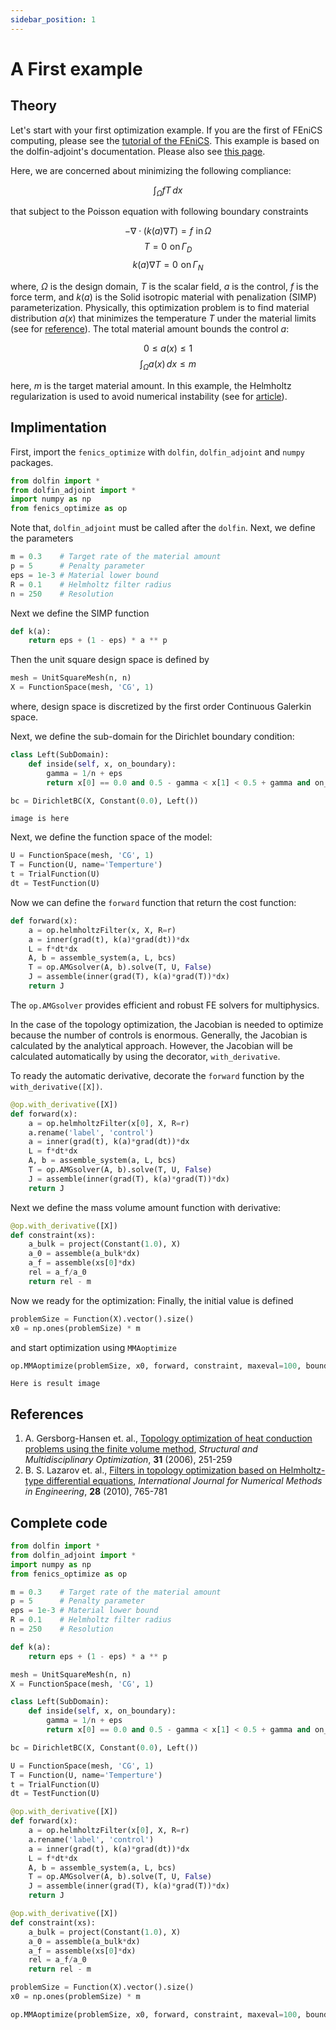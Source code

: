 ```yaml
---
sidebar_position: 1
---
```


# A First example

## Theory
Let's start with your first optimization example. If you are the first of FEniCS computing, please see the [tutorial of the FEniCS](https://fenicsproject.org/documentation/).
This example is based on the dolfin-adjoint's documentation. Please also see [this page](http://www.dolfin-adjoint.org/en/latest/documentation/poisson-topology/poisson-topology.html).

Here, we are concerned about minimizing the following compliance:

$$
\int_\Omega fT\,dx
$$

that subject to the Poisson equation with following boundary constraints

$$
-\nabla\cdot(k(a)\nabla T) = f \,\, \mathrm{in}\,\Omega
$$
$$
T = 0\,\,\mathrm{on}\,\Gamma_D
$$
$$
k(a)\nabla T = 0\,\,\mathrm{on}\,\Gamma_N
$$

where, $\Omega$ is the design domain, $T$ is the scalar field, $a$ is the control, $f$ is the force term, and $k(a)$ is the Solid isotropic material with penalization (SIMP) parameterization. Physically, this optimization problem is to find material distribution $a(x)$ that minimizes the temperature $T$ under the material limits (see for [reference](https://link.springer.com/article/10.1007/s00158-005-0584-3)). The total material amount bounds the control $a$:

$$
0\leq a(x) \leq 1
$$
$$
\int_\Omega a(x)\,dx \leq m
$$

here, $m$ is the target material amount. In this example, the Helmholtz regularization is used to avoid numerical instability (see for [article](https://onlinelibrary.wiley.com/doi/full/10.1002/nme.3072)).

## Implimentation 

First, import the `fenics_optimize` with `dolfin`, `dolfin_adjoint` and `numpy` packages.
```python
from dolfin import *
from dolfin_adjoint import *
import numpy as np
from fenics_optimize as op
```
Note that, `dolfin_adjoint` must be called after the `dolfin`.
Next, we define the parameters

```python
m = 0.3    # Target rate of the material amount
p = 5      # Penalty parameter
eps = 1e-3 # Material lower bound
R = 0.1    # Helmholtz filter radius
n = 250    # Resolution
```

Next we define the SIMP function

```python
def k(a):
    return eps + (1 - eps) * a ** p
```

Then the unit square design space is defined by

```python
mesh = UnitSquareMesh(n, n)
X = FunctionSpace(mesh, 'CG', 1)
```

where, design space is discretized by the first order Continuous Galerkin space.

Next, we define the sub-domain for the Dirichlet boundary condition:

```python
class Left(SubDomain):
    def inside(self, x, on_boundary):
        gamma = 1/n + eps
        return x[0] == 0.0 and 0.5 - gamma < x[1] < 0.5 + gamma and on_boundary

bc = DirichletBC(X, Constant(0.0), Left())
```

```
image is here
```

Next, we define the function space of the model:

```python
U = FunctionSpace(mesh, 'CG', 1)
T = Function(U, name='Temperture')
t = TrialFunction(U)
dt = TestFunction(U)
```

Now we can define the `forward` function that return the cost function:

```python
def forward(x):
    a = op.helmholtzFilter(x, X, R=r)
    a = inner(grad(t), k(a)*grad(dt))*dx
    L = f*dt*dx
    A, b = assemble_system(a, L, bcs)
    T = op.AMGsolver(A, b).solve(T, U, False)
    J = assemble(inner(grad(T), k(a)*grad(T))*dx)
    return J
```

The `op.AMGsolver` provides efficient and robust FE solvers for multiphysics. 

In the case of the topology optimization, the Jacobian is needed to optimize because the number of controls is enormous.
Generally, the Jacobian is calculated by the analytical approach. However, the Jacobian will be calculated automatically by using the decorator, `with_derivative`.

To ready the automatic derivative, decorate the `forward` function by the `with_derivative([X])`.

```python
@op.with_derivative([X])
def forward(x):
    a = op.helmholtzFilter(x[0], X, R=r)
    a.rename('label', 'control')
    a = inner(grad(t), k(a)*grad(dt))*dx
    L = f*dt*dx
    A, b = assemble_system(a, L, bcs)
    T = op.AMGsolver(A, b).solve(T, U, False)
    J = assemble(inner(grad(T), k(a)*grad(T))*dx)
    return J
```

Next we define the mass volume amount function with derivative:

```python
@op.with_derivative([X])
def constraint(xs):
    a_bulk = project(Constant(1.0), X)
    a_0 = assemble(a_bulk*dx)
    a_f = assemble(xs[0]*dx)
    rel = a_f/a_0
    return rel - m
```

Now we ready for the optimization: Finally, the initial value is defined

```python
problemSize = Function(X).vector().size()
x0 = np.ones(problemSize) * m
```

and start optimization using `MMAoptimize`

```python
op.MMAoptimize(problemSize, x0, forward, constraint, maxeval=100, bounds=[0, 1], rel=1e-20)
```

```
Here is result image
```
## References
1. A. Gersborg-Hansen et. al., [Topology optimization of heat conduction problems using the finite volume method](https://link.springer.com/article/10.1007/s00158-005-0584-3), *Structural and Multidisciplinary Optimization*, **31** (2006), 251-259
1. B. S. Lazarov et. al., [Filters in topology optimization based on Helmholtz-type differential equations](https://onlinelibrary.wiley.com/doi/full/10.1002/nme.3072), *International Journal for Numerical Methods in Engineering*, **28** (2010), 765-781

## Complete code
```python
from dolfin import *
from dolfin_adjoint import *
import numpy as np
from fenics_optimize as op

m = 0.3    # Target rate of the material amount
p = 5      # Penalty parameter
eps = 1e-3 # Material lower bound
R = 0.1    # Helmholtz filter radius
n = 250    # Resolution

def k(a):
    return eps + (1 - eps) * a ** p

mesh = UnitSquareMesh(n, n)
X = FunctionSpace(mesh, 'CG', 1)

class Left(SubDomain):
    def inside(self, x, on_boundary):
        gamma = 1/n + eps
        return x[0] == 0.0 and 0.5 - gamma < x[1] < 0.5 + gamma and on_boundary

bc = DirichletBC(X, Constant(0.0), Left())

U = FunctionSpace(mesh, 'CG', 1)
T = Function(U, name='Temperture')
t = TrialFunction(U)
dt = TestFunction(U)

@op.with_derivative([X])
def forward(x):
    a = op.helmholtzFilter(x[0], X, R=r)
    a.rename('label', 'control')
    a = inner(grad(t), k(a)*grad(dt))*dx
    L = f*dt*dx
    A, b = assemble_system(a, L, bcs)
    T = op.AMGsolver(A, b).solve(T, U, False)
    J = assemble(inner(grad(T), k(a)*grad(T))*dx)
    return J

@op.with_derivative([X])
def constraint(xs):
    a_bulk = project(Constant(1.0), X)
    a_0 = assemble(a_bulk*dx)
    a_f = assemble(xs[0]*dx)
    rel = a_f/a_0
    return rel - m

problemSize = Function(X).vector().size()
x0 = np.ones(problemSize) * m

op.MMAoptimize(problemSize, x0, forward, constraint, maxeval=100, bounds=[0, 1], rel=1e-20)
```


